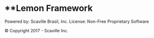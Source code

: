 **Lemon Framework
==================

Powered by: Scaville Brasil, Inc.
License: Non-Free Proprietary Software

© Copyright 2017 - Scaville Inc.